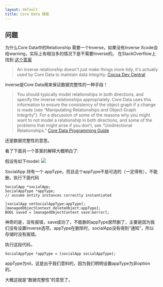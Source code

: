 ```yaml
---
layout: default
title: Core Data 随笔
---
```


## 问题

为什么Core Data中的Relationship 需要一个Inverse，如果没有Inverse Xcode会给warning，实际上有相当多的情况下是不需要Inverse的。
在StackOverflow上找到 [这个答案](http://stackoverflow.com/questions/764125/does-every-core-data-relationship-have-to-have-an-inverse)


>An inverse relationship doesn't just make things more tidy, it's actually used by Core Data to maintain data integrity.
[Cocoa Dev Central](http://cocoadevcentral.com/articles/000085.php)


inverse是Core Data用来保证数据完整性的一种手段！


>You should typically model relationships in both directions, and specify the inverse relationships appropriately. Core Data uses this information to ensure the consistency of the object graph if a change is made (see “Manipulating Relationships and Object Graph Integrity”). For a discussion of some of the reasons why you might want to not model a relationship in both directions, and some of the problems that might arise if you don’t, see “Unidirectional Relationships.”
[Core Data Programming Guide](https://developer.apple.com/library/mac/documentation/Cocoa/Conceptual/CoreData/Articles/cdRelationships.html)


还是数据完整性的意思。

看了下面另一个答案的解释大概明白了:

假设有如下model:
![](http://i.stack.imgur.com/sJz2x.png)

SocialApp 持有一个 appType，而且这个appType不是可选的（一定得有），不能删，执行下面代码

```object-c
SocialApp *socialApp;
SocialAppType *appType;
// assume entity instances correctly instantiated

[socialApp setSocialAppType:appType];
[managedObjectContext deleteObject:appType];
BOOL saved = [managedObjectContext save:&error];
```

神奇的是，没有报错，save成功了，不能删的appType居然删了，主要是因为我们没有设置Inverse选项，appType在删除时，socialApp没有得到“通知”，所以存储时没有报错。

执行这段代码，

```object-c
SocialAppType *appType = [socialApp socialAppType];
```
appType为nil，这是出乎我们意料的，因为我们明明设置appType为非option的。

大概这就是“数据完整性”的意思了。



